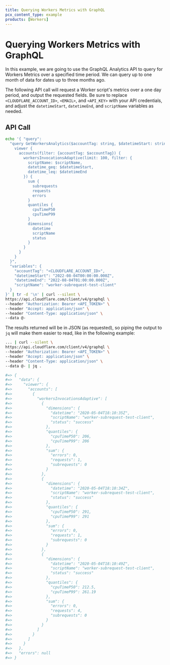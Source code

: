 ```yaml
---
title: Querying Workers Metrics with GraphQL
pcx_content_type: example
products: [Workers]
---
```


# Querying Workers Metrics with GraphQL

In this example, we are going to use the GraphQL Analytics API to query for Workers Metrics over a specified time period. We can query up to one month of data for dates up to three months ago.

The following API call will request a Worker script's metrics over a one day period, and output the requested fields. Be sure to replace `<CLOUDFLARE_ACCOUNT_ID>`, `<EMAIL>`, and `<API_KEY>` with your API credentials, and adjust the `datetimeStart`, `datetimeEnd`, and `scriptName` variables as needed.

## API Call

```bash
echo '{ "query":
  "query GetWorkersAnalytics($accountTag: string, $datetimeStart: string, $datetimeEnd: string, $scriptName: string) {
    viewer {
      accounts(filter: {accountTag: $accountTag}) {
        workersInvocationsAdaptive(limit: 100, filter: {
          scriptName: $scriptName,
          datetime_geq: $datetimeStart,
          datetime_leq: $datetimeEnd
        }) {
          sum {
            subrequests
            requests
            errors
          }
          quantiles {
            cpuTimeP50
            cpuTimeP99
          }
          dimensions{
            datetime
            scriptName
            status
          }
        }
      }
    }
  }",
  "variables": {
    "accountTag": "<CLOUDFLARE_ACCOUNT_ID>",
    "datetimeStart": "2022-08-04T00:00:00.000Z",
    "datetimeEnd": "2022-08-04T01:00:00.000Z",
    "scriptName": "worker-subrequest-test-client"
  }
}' | tr -d '\n' | curl --silent \
https://api.cloudflare.com/client/v4/graphql \
--header "Authorization: Bearer <API_TOKEN>" \
--header "Accept: application/json" \
--header "Content-Type: application/json" \
--data @-
```

The results returned will be in JSON (as requested), so piping the output to `jq` will make them easier to read, like in the following example:

```bash
... | curl --silent \
https://api.cloudflare.com/client/v4/graphql \
--header "Authorization: Bearer <API_TOKEN>" \
--header "Accept: application/json" \
--header "Content-Type: application/json" \
--data @- | jq .

#=> {
#=>   "data": {
#=>     "viewer": {
#=>       "accounts": [
#=>         {
#=>           "workersInvocationsAdaptive": [
#=>             {
#=>               "dimensions": {
#=>                 "datetime": "2020-05-04T18:10:35Z",
#=>                 "scriptName": "worker-subrequest-test-client",
#=>                 "status": "success"
#=>               },
#=>               "quantiles": {
#=>                 "cpuTimeP50": 206,
#=>                 "cpuTimeP99": 206
#=>               },
#=>               "sum": {
#=>                 "errors": 0,
#=>                 "requests": 1,
#=>                 "subrequests": 0
#=>               }
#=>             },
#=>             {
#=>               "dimensions": {
#=>                 "datetime": "2020-05-04T18:10:34Z",
#=>                 "scriptName": "worker-subrequest-test-client",
#=>                 "status": "success"
#=>               },
#=>               "quantiles": {
#=>                 "cpuTimeP50": 291,
#=>                 "cpuTimeP99": 291
#=>               },
#=>               "sum": {
#=>                 "errors": 0,
#=>                 "requests": 1,
#=>                 "subrequests": 0
#=>               }
#=>             },
#=>             {
#=>               "dimensions": {
#=>                 "datetime": "2020-05-04T18:10:49Z",
#=>                 "scriptName": "worker-subrequest-test-client",
#=>                 "status": "success"
#=>               },
#=>               "quantiles": {
#=>                 "cpuTimeP50": 212.5,
#=>                 "cpuTimeP99": 261.19
#=>               },
#=>               "sum": {
#=>                 "errors": 0,
#=>                 "requests": 4,
#=>                 "subrequests": 0
#=>               }
#=>             }
#=>           ]
#=>         }
#=>       ]
#=>     }
#=>   },
#=>   "errors": null
#=> }
```
